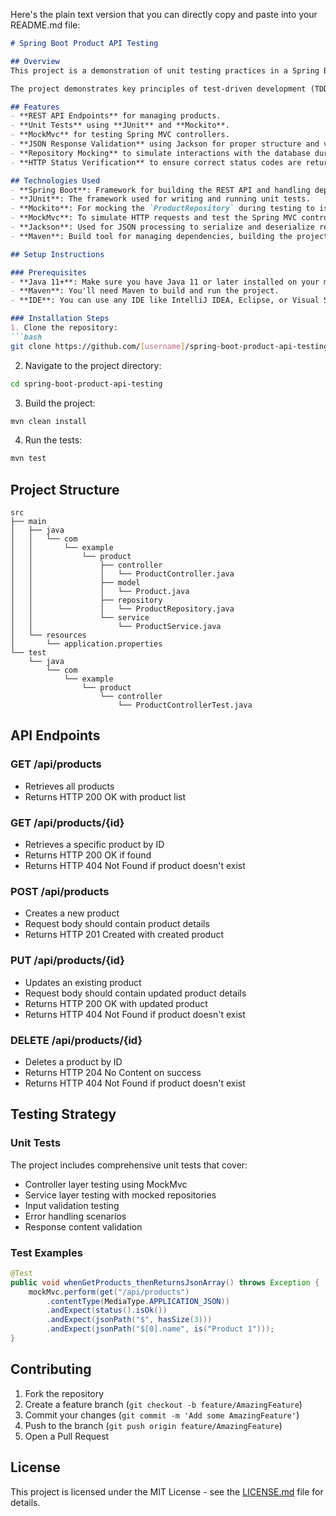 Here's the plain text version that you can directly copy and paste into your README.md file:

```markdown
# Spring Boot Product API Testing

## Overview
This project is a demonstration of unit testing practices in a Spring Boot REST API. The API provides basic CRUD (Create, Read, Update, Delete) functionality for managing products, and showcases unit testing of various layers including controllers and repositories using JUnit, Mockito, and MockMvc.

The project demonstrates key principles of test-driven development (TDD), mocking dependencies, and validating responses using JSON path assertions, along with testing HTTP status codes.

## Features
- **REST API Endpoints** for managing products.
- **Unit Tests** using **JUnit** and **Mockito**.
- **MockMvc** for testing Spring MVC controllers.
- **JSON Response Validation** using Jackson for proper structure and values.
- **Repository Mocking** to simulate interactions with the database during tests.
- **HTTP Status Verification** to ensure correct status codes are returned for different API requests.

## Technologies Used
- **Spring Boot**: Framework for building the REST API and handling dependency injection, request mapping, and more.
- **JUnit**: The framework used for writing and running unit tests.
- **Mockito**: For mocking the `ProductRepository` during testing to isolate the controller layer from the database.
- **MockMvc**: To simulate HTTP requests and test the Spring MVC controllers without needing to run a full server.
- **Jackson**: Used for JSON processing to serialize and deserialize request and response data.
- **Maven**: Build tool for managing dependencies, building the project, and running tests.

## Setup Instructions

### Prerequisites
- **Java 11+**: Make sure you have Java 11 or later installed on your machine.
- **Maven**: You'll need Maven to build and run the project.
- **IDE**: You can use any IDE like IntelliJ IDEA, Eclipse, or Visual Studio Code for editing the code.

### Installation Steps
1. Clone the repository:
```bash
git clone https://github.com/[username]/spring-boot-product-api-testing.git
```

2. Navigate to the project directory:
```bash
cd spring-boot-product-api-testing
```

3. Build the project:
```bash
mvn clean install
```

4. Run the tests:
```bash
mvn test
```

## Project Structure
```
src
├── main
│   ├── java
│   │   └── com
│   │       └── example
│   │           └── product
│   │               ├── controller
│   │               │   └── ProductController.java
│   │               ├── model
│   │               │   └── Product.java
│   │               ├── repository
│   │               │   └── ProductRepository.java
│   │               └── service
│   │                   └── ProductService.java
│   └── resources
│       └── application.properties
└── test
    └── java
        └── com
            └── example
                └── product
                    └── controller
                        └── ProductControllerTest.java
```

## API Endpoints

### GET /api/products
- Retrieves all products
- Returns HTTP 200 OK with product list

### GET /api/products/{id}
- Retrieves a specific product by ID
- Returns HTTP 200 OK if found
- Returns HTTP 404 Not Found if product doesn't exist

### POST /api/products
- Creates a new product
- Request body should contain product details
- Returns HTTP 201 Created with created product

### PUT /api/products/{id}
- Updates an existing product
- Request body should contain updated product details
- Returns HTTP 200 OK with updated product
- Returns HTTP 404 Not Found if product doesn't exist

### DELETE /api/products/{id}
- Deletes a product by ID
- Returns HTTP 204 No Content on success
- Returns HTTP 404 Not Found if product doesn't exist

## Testing Strategy

### Unit Tests
The project includes comprehensive unit tests that cover:
- Controller layer testing using MockMvc
- Service layer testing with mocked repositories
- Input validation testing
- Error handling scenarios
- Response content validation

### Test Examples
```java
@Test
public void whenGetProducts_thenReturnsJsonArray() throws Exception {
    mockMvc.perform(get("/api/products")
        .contentType(MediaType.APPLICATION_JSON))
        .andExpect(status().isOk())
        .andExpect(jsonPath("$", hasSize(3)))
        .andExpect(jsonPath("$[0].name", is("Product 1")));
}
```

## Contributing
1. Fork the repository
2. Create a feature branch (`git checkout -b feature/AmazingFeature`)
3. Commit your changes (`git commit -m 'Add some AmazingFeature'`)
4. Push to the branch (`git push origin feature/AmazingFeature`)
5. Open a Pull Request

## License
This project is licensed under the MIT License - see the [LICENSE.md](LICENSE.md) file for details.
